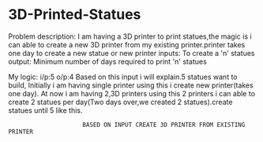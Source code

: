 # 3D-Printed-Statues
Problem description:
            I am having a 3D printer to print statues,the magic is i can able to create a new 3D printer from my existing printer.printer takes one day to create a new statue or new printer
           inputs:
                  To create a 'n' statues
           output:
                  Minimum number of days required to print 'n' statues

My logic:
            i/p:5
            o/p:4
            Based on this input i will explain.5 statues want to build, Initially i am having single printer using this i create new printer(takes one day).
            At now i am having 2,3D printers using this 2 printers i can able to create 2 statues per day(Two days over,we created 2 statues).create statues until 5 like this.
           
                         BASED ON INPUT CREATE 3D PRINTER FROM EXISTING PRINTER
        
            
            
